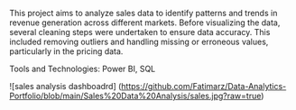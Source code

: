 This project aims to analyze sales data to identify patterns and trends in revenue generation across different markets. Before visualizing the data, several cleaning steps were undertaken to ensure data accuracy. This included removing outliers and handling missing or erroneous values, particularly in the pricing data.

Tools and Technologies: Power BI, SQL 

![sales analysis dashboadrd] (https://github.com/Fatimarz/Data-Analytics-Portfolio/blob/main/Sales%20Data%20Analysis/sales.jpg?raw=true)


